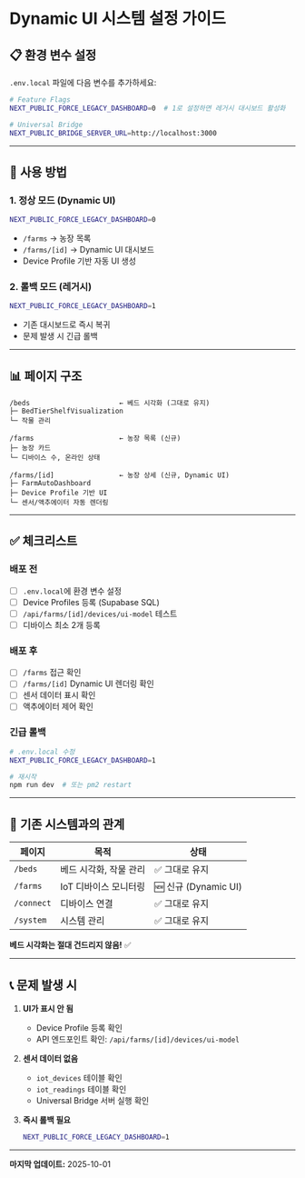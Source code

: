 # Dynamic UI 시스템 설정 가이드

## 📋 **환경 변수 설정**

`.env.local` 파일에 다음 변수를 추가하세요:

```bash
# Feature Flags
NEXT_PUBLIC_FORCE_LEGACY_DASHBOARD=0  # 1로 설정하면 레거시 대시보드 활성화

# Universal Bridge
NEXT_PUBLIC_BRIDGE_SERVER_URL=http://localhost:3000
```

---

## 🚀 **사용 방법**

### **1. 정상 모드 (Dynamic UI)**
```bash
NEXT_PUBLIC_FORCE_LEGACY_DASHBOARD=0
```

- `/farms` → 농장 목록
- `/farms/[id]` → Dynamic UI 대시보드
- Device Profile 기반 자동 UI 생성

### **2. 롤백 모드 (레거시)**
```bash
NEXT_PUBLIC_FORCE_LEGACY_DASHBOARD=1
```

- 기존 대시보드로 즉시 복귀
- 문제 발생 시 긴급 롤백

---

## 📊 **페이지 구조**

```
/beds                      ← 베드 시각화 (그대로 유지)
├─ BedTierShelfVisualization
└─ 작물 관리

/farms                     ← 농장 목록 (신규)
├─ 농장 카드
└─ 디바이스 수, 온라인 상태

/farms/[id]                ← 농장 상세 (신규, Dynamic UI)
├─ FarmAutoDashboard
├─ Device Profile 기반 UI
└─ 센서/액추에이터 자동 렌더링
```

---

## ✅ **체크리스트**

### **배포 전**
- [ ] `.env.local`에 환경 변수 설정
- [ ] Device Profiles 등록 (Supabase SQL)
- [ ] `/api/farms/[id]/devices/ui-model` 테스트
- [ ] 디바이스 최소 2개 등록

### **배포 후**
- [ ] `/farms` 접근 확인
- [ ] `/farms/[id]` Dynamic UI 렌더링 확인
- [ ] 센서 데이터 표시 확인
- [ ] 액추에이터 제어 확인

### **긴급 롤백**
```bash
# .env.local 수정
NEXT_PUBLIC_FORCE_LEGACY_DASHBOARD=1

# 재시작
npm run dev  # 또는 pm2 restart
```

---

## 🔄 **기존 시스템과의 관계**

| 페이지 | 목적 | 상태 |
|--------|------|------|
| `/beds` | 베드 시각화, 작물 관리 | ✅ 그대로 유지 |
| `/farms` | IoT 디바이스 모니터링 | 🆕 신규 (Dynamic UI) |
| `/connect` | 디바이스 연결 | ✅ 그대로 유지 |
| `/system` | 시스템 관리 | ✅ 그대로 유지 |

**베드 시각화는 절대 건드리지 않음!** ✅

---

## 📞 **문제 발생 시**

1. **UI가 표시 안 됨**
   - Device Profile 등록 확인
   - API 엔드포인트 확인: `/api/farms/[id]/devices/ui-model`

2. **센서 데이터 없음**
   - `iot_devices` 테이블 확인
   - `iot_readings` 테이블 확인
   - Universal Bridge 서버 실행 확인

3. **즉시 롤백 필요**
   ```bash
   NEXT_PUBLIC_FORCE_LEGACY_DASHBOARD=1
   ```

---

**마지막 업데이트:** 2025-10-01


